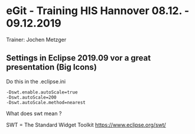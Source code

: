 # eGit - Training HIS Hannover 08.12. - 09.12.2019

Trainer: Jochen Metzger 

## Settings in Eclipse 2019.09 vor a great presentation (Big Icons) 

Do this in the .eclipse.ini 

```
-Dswt.enable.autoScale=true
-Dswt.autoScale=200
-Dswt.autoScale.method=nearest
```
What does swt mean ?

SWT = The Standard Widget Toolkit 
https://www.eclipse.org/swt/

